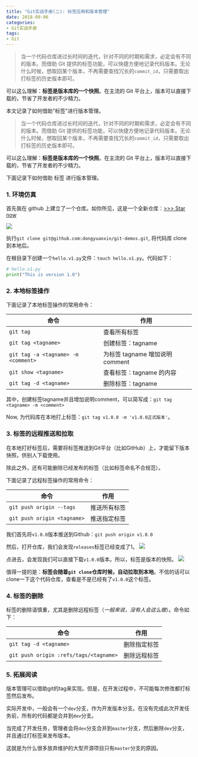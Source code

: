 ```yaml
---
title: "Git实战手册(二): 标签应用和版本管理"
date: 2018-09-06
categories:
- Git实战手册
tags:
- Git
---
```


> 当一个代码仓库进过长时间的迭代，针对不同的时期和需求，必定会有不同的版本。而借助 Git 提供的标签功能，可以快捷方便地记录代码版本。无论什么时候，想取回某个版本，不再需要查找冗长的`commit_id`，只需要取出打标签的历史版本即可。

可以这么理解：**标签是版本库的一个快照**。在主流的 Git 平台上，版本可以直接下载的，节省了开发者的不少精力。

本文记录了如何借助"标签"进行版本管理。

<!-- more -->

> 当一个代码仓库进过长时间的迭代，针对不同的时期和需求，必定会有不同的版本。而借助 Git 提供的标签功能，可以快捷方便地记录代码版本。无论什么时候，想取回某个版本，不再需要查找冗长的`commit_id`，只需要取出打标签的历史版本即可。

可以这么理解：**标签是版本库的一个快照**。在主流的 Git 平台上，版本可以直接下载的，节省了开发者的不少精力。

下面记录下如何借助 标签 进行版本管理。

### 1. 环境仿真

首先我在 github 上建立了一个仓库。如你所见，这是一个全新仓库：[>>> Star now](https://github.com/dongyuanxin/git-demos)

![](/images/Git/标签应用和版本管理/1.png)

执行`git clone git@github.com:dongyuanxin/git-demos.git`, 将代码库 clone 到本地后。

在根目录下创建一个`hello.v1.py`文件：`touch hello.v1.py`。代码如下：

```python
# hello.v1.py
print("This is version 1.0")
```

### 2. 本地标签操作

下面记录了本地标签操作的常用命令：

| 命令                                | 作用                            |
| ----------------------------------- | ------------------------------- |
| `git tag`                           | 查看所有标签                    |
| `git tag <tagname>`                 | 创建标签：tagname               |
| `git tag -a <tagname> -m <comment>` | 为标签 tagname 增加说明 comment |
| `git show <tagname>`                | 查看标签：tagname 的内容        |
| `git tag -d <tagname>`              | 删除标签：tagname               |


其中，创建标签tagname并且增加说明comment，可以简写成：`git tag <tagname> -m <comment>`

Now, 为代码库在本地打上标签：`git tag v1.0.0 -m 'v1.0.0正式版本'`。

### 3. 标签的远程推送和拉取

在本地打好标签后，需要将标签推送到Git平台（比如GitHub）上，才能留下版本快照，供别人下载使用。

除此之外，还有可能删除已经发布的标签（比如标签命名不合规范）。

下面记录了远程标签操作的常用命令：

| 命令                        | 作用         |
| --------------------------- | ------------ |
| `git push origin --tags`    | 推送所有标签 |
| `git push origin <tagname>` | 推送指定标签 |

我们首先将`v1.0.0`版本推送到Github：`git push origin v1.0.0`

然后，打开仓库，我们会发现`releases`标签已经变成了1。
![](/images/Git/标签应用和版本管理/2.png)

点进去，会发现我们可以直接下载`v1.0.0`版本。所以，标签是版本的快照。
![](/images/Git/标签应用和版本管理/3.png)

值得一提的是：**标签会随着`git clone`仓库时候，自动拉取到本地**。不信的话可以clone一下这个代码仓库，查看是不是已经有了`v1.0.0`这个标签。

### 4. 标签的删除

标签的删除请慎重，尤其是删除远程标签（*一般来说，没有人会这么做*）。命令如下：

| 命令                                   | 作用         |
| -------------------------------------- | ------------ |
| `git tag -d <tagname>`                 | 删除指定标签 |
| `git push origin :refs/tags/<tagname>` | 删除远程标签 |


### 5. 拓展阅读

版本管理可以借助git的tag来实现。但是，在开发过程中，不可能每次修改都打标签然后发布。

实际开发中，一般会有一个`dev`分支，作为开发版本分支。在没有完成此次开发任务前，所有的代码都是合并到`dev`分支。

当完成了开发任务，管理者会将`dev`分支合并到`master`分支，然后删除`dev`分支，并且通过打标签来发布版本。

这就是为什么很多放弃维护的大型开源项目只有`master`分支的原因。